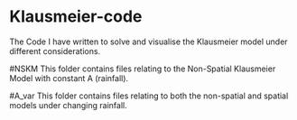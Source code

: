 # Klausmeier-code
The Code I have written to solve and visualise the Klausmeier model under different considerations. 

#NSKM
This folder contains files relating to the Non-Spatial Klausmeier Model with constant A (rainfall).

#A_var
This folder contains files relating to both the non-spatial and spatial models under changing rainfall.
